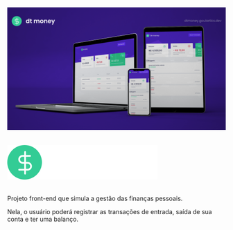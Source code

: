<h1 align="center">
  <img src="./src/assets/dtmoney_cover.png" alt="dt money" />

  <br />

  <p align="left">
    <img src="./src/assets/logo.svg" alt="dt money" />
  </p>
</h1>

<p>
  Projeto front-end que simula a gestão das finanças pessoais.
  
  Nela, o usuário poderá registrar as transações de entrada, saída de sua conta e ter uma balanço.
</p>
